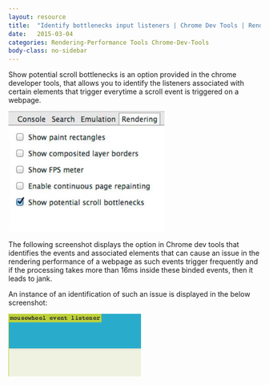 ```yaml
---
layout: resource
title:  "Identify bottlenecks input listeners | Chrome Dev Tools | Rendering Performance"
date:   2015-03-04
categories: Rendering-Performance Tools Chrome-Dev-Tools
body-class: no-sidebar
---
```


Show potential scroll bottlenecks is an option provided in the chrome developer tools, that allows you to identify the listeners associated with certain elements that trigger everytime a scroll event is triggered on a webpage.

<div class="center">
  <img src="/images/networking-performance/show-potential-scroll-bottleneck-devtool.jpg" alt="Show potential scroll bottlenecks chrome dev tools">
</div>

The following screenshot displays the option in Chrome dev tools that identifies the events and associated elements that can cause an issue in the rendering performance of a webpage as such events trigger frequently and if the processing takes more than 16ms inside these binded events, then it leads to jank.

An instance of an identification of such an issue is displayed in the below screenshot:

<div class="center">
  <img src="/images/networking-performance/mousewheel-event-listener.png" alt="Mouse wheel event listener potential scroll bottleneck">
</div>